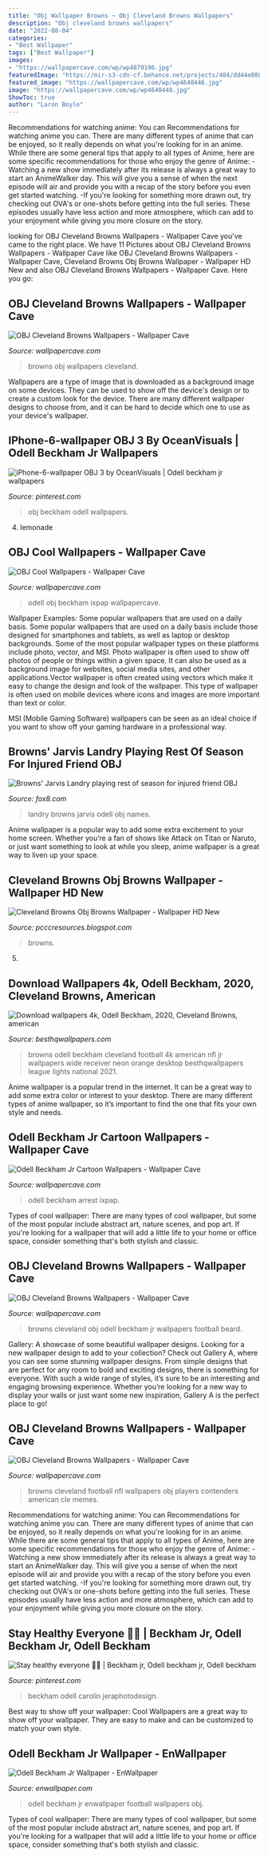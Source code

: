 ```yaml
---
title: "Obj Wallpaper Browns ~ Obj Cleveland Browns Wallpapers"
description: "Obj cleveland browns wallpapers"
date: "2022-08-04"
categories:
- "Best Wallpaper"
tags: ["Best Wallpaper"]
images:
- "https://wallpapercave.com/wp/wp4879196.jpg"
featuredImage: "https://mir-s3-cdn-cf.behance.net/projects/404/dd44e088816093.Y3JvcCwyNzAwLDIxMTEsMCwzMjc.jpg"
featured_image: "https://wallpapercave.com/wp/wp4640446.jpg"
image: "https://wallpapercave.com/wp/wp4640448.jpg"
ShowToc: true
author: "Laron Boyle"
---
```



Recommendations for watching anime: You can
Recommendations for watching anime you can. There are many different types of anime that can be enjoyed, so it really depends on what you're looking for in an anime. While there are some general tips that apply to all types of Anime, here are some specific recommendations for those who enjoy the genre of Anime: 
-Watching a new show immediately after its release is always a great way to start an AnimeWalker day. This will give you a sense of when the next episode will air and provide you with a recap of the story before you even get started watching. 
-If you're looking for something more drawn out, try checking out OVA's or one-shots before getting into the full series. These episodes usually have less action and more atmosphere, which can add to your enjoyment while giving you more closure on the story.

	

		
looking for OBJ Cleveland Browns Wallpapers - Wallpaper Cave you've came to the right place. We have 11 Pictures about OBJ Cleveland Browns Wallpapers - Wallpaper Cave like OBJ Cleveland Browns Wallpapers - Wallpaper Cave, Cleveland Browns Obj Browns Wallpaper - Wallpaper HD New and also OBJ Cleveland Browns Wallpapers - Wallpaper Cave. Here you go:
		
    
## OBJ Cleveland Browns Wallpapers - Wallpaper Cave

<img loading=lazy src="https://wallpapercave.com/wp/wp4640448.jpg" onerror="this.onerror=null;this.src='https://tse4.mm.bing.net/th?id=OIP.db5yvNRQx-CNErDOPToegQHaEK&amp;pid=15.1';" alt="OBJ Cleveland Browns Wallpapers - Wallpaper Cave">

_Source: wallpapercave.com_

>browns obj wallpapers cleveland. 

	

Wallpapers are a type of image that is downloaded as a background image on some devices. They can be used to show off the device's design or to create a custom look for the device. There are many different wallpaper designs to choose from, and it can be hard to decide which one to use as your device's wallpaper.

    
## IPhone-6-wallpaper OBJ 3 By OceanVisuals | Odell Beckham Jr Wallpapers

<img loading=lazy src="https://i.pinimg.com/736x/f4/c5/07/f4c50763751a8ca006d50b085bd7f460.jpg" onerror="this.onerror=null;this.src='https://tse1.mm.bing.net/th?id=OIP.5AJmCHf-Jd7oXOsLE0TlaQHaNL&amp;pid=15.1';" alt="iPhone-6-wallpaper OBJ 3 by OceanVisuals | Odell beckham jr wallpapers">

_Source: pinterest.com_

>obj beckham odell wallpapers. 

	

4. lemonade 

    
## OBJ Cool Wallpapers - Wallpaper Cave

<img loading=lazy src="https://wallpapercave.com/wp/wp7725796.jpg" onerror="this.onerror=null;this.src='https://tse2.mm.bing.net/th?id=OIP.N7ipG8k0-hJLRBnlaLi1SgHaKK&amp;pid=15.1';" alt="OBJ Cool Wallpapers - Wallpaper Cave">

_Source: wallpapercave.com_

>odell obj beckham ixpap wallpapercave. 

	

Wallpaper Examples: Some popular wallpapers that are used on a daily basis.
Some popular wallpapers that are used on a daily basis include those designed for smartphones and tablets, as well as laptop or desktop backgrounds. Some of the most popular wallpaper types on these platforms include photo, vector, and MSI. 
Photo wallpaper is often used to show off photos of people or things within a given space. It can also be used as a background image for websites, social media sites, and other applications.Vector wallpaper is often created using vectors which make it easy to change the design and look of the wallpaper. This type of wallpaper is often used on mobile devices where icons and images are more important than text or color. 

MSI (Mobile Gaming Software) wallpapers can be seen as an ideal choice if you want to show off your gaming hardware in a professional way.

    
## Browns&#039; Jarvis Landry Playing Rest Of Season For Injured Friend OBJ

<img loading=lazy src="https://fox8.com/wp-content/uploads/sites/12/2019/11/gettyimages-1173158553.jpg?w=1280" onerror="this.onerror=null;this.src='https://tse2.mm.bing.net/th?id=OIP.8DzaXRPn6IAQj5zYixP6IwHaE7&amp;pid=15.1';" alt="Browns&#039; Jarvis Landry playing rest of season for injured friend OBJ">

_Source: fox8.com_

>landry browns jarvis odell obj names. 

	

Anime wallpaper is a popular way to add some extra excitement to your home screen. Whether you’re a fan of shows like Attack on Titan or Naruto, or just want something to look at while you sleep, anime wallpaper is a great way to liven up your space.

    
## Cleveland Browns Obj Browns Wallpaper - Wallpaper HD New

<img loading=lazy src="https://mir-s3-cdn-cf.behance.net/projects/404/dd44e088816093.Y3JvcCwyNzAwLDIxMTEsMCwzMjc.jpg" onerror="this.onerror=null;this.src='https://tse3.mm.bing.net/th?id=OIP.iZ1d-x6Nx2tUTAP7YWo9gAAAAA&amp;pid=15.1';" alt="Cleveland Browns Obj Browns Wallpaper - Wallpaper HD New">

_Source: pcccresources.blogspot.com_

>browns. 

	

5.

    
## Download Wallpapers 4k, Odell Beckham, 2020, Cleveland Browns, American

<img loading=lazy src="https://besthqwallpapers.com/Uploads/13-4-2020/128669/thumb2-4k-odell-beckham-2020-cleveland-browns-american-football.jpg" onerror="this.onerror=null;this.src='https://tse4.mm.bing.net/th?id=OIP.TqWqV4OiROlW04WTTiWh0wHaEo&amp;pid=15.1';" alt="Download wallpapers 4k, Odell Beckham, 2020, Cleveland Browns, american">

_Source: besthqwallpapers.com_

>browns odell beckham cleveland football 4k american nfl jr wallpapers wide receiver neon orange desktop besthqwallpapers league lights national 2021. 

	

Anime wallpaper is a popular trend in the internet. It can be a great way to add some extra color or interest to your desktop. There are many different types of anime wallpaper, so it’s important to find the one that fits your own style and needs.

    
## Odell Beckham Jr Cartoon Wallpapers - Wallpaper Cave

<img loading=lazy src="https://wallpapercave.com/wp/wp4879196.jpg" onerror="this.onerror=null;this.src='https://tse4.mm.bing.net/th?id=OIP.akHxSfEC1l8yoj5l-TW__wHaKK&amp;pid=15.1';" alt="Odell Beckham Jr Cartoon Wallpapers - Wallpaper Cave">

_Source: wallpapercave.com_

>odell beckham arrest ixpap. 

	

Types of cool wallpaper:
There are many types of cool wallpaper, but some of the most popular include abstract art, nature scenes, and pop art. If you're looking for a wallpaper that will add a little life to your home or office space, consider something that's both stylish and classic.

    
## OBJ Cleveland Browns Wallpapers - Wallpaper Cave

<img loading=lazy src="https://wallpapercave.com/wp/wp4640446.jpg" onerror="this.onerror=null;this.src='https://tse4.mm.bing.net/th?id=OIP.OGpQ9Rh3WslRvEkFXzlHTAHaJP&amp;pid=15.1';" alt="OBJ Cleveland Browns Wallpapers - Wallpaper Cave">

_Source: wallpapercave.com_

>browns cleveland obj odell beckham jr wallpapers football beard. 

	

Gallery: A showcase of some beautiful wallpaper designs.
Looking for a new wallpaper design to add to your collection? Check out Gallery A, where you can see some stunning wallpaper designs. From simple designs that are perfect for any room to bold and exciting designs, there is something for everyone. With such a wide range of styles, it’s sure to be an interesting and engaging browsing experience. Whether you’re looking for a new way to display your walls or just want some new inspiration, Gallery A is the perfect place to go!





	
	
    
## OBJ Cleveland Browns Wallpapers - Wallpaper Cave

<img loading=lazy src="https://wallpapercave.com/wp/wp4640416.jpg" onerror="this.onerror=null;this.src='https://tse4.mm.bing.net/th?id=OIP.-7MvOhgy7eB1K9DwdlWi0wHaLZ&amp;pid=15.1';" alt="OBJ Cleveland Browns Wallpapers - Wallpaper Cave">

_Source: wallpapercave.com_

>browns cleveland football nfl wallpapers obj players contenders american cle memes. 

	

Recommendations for watching anime: You can
Recommendations for watching anime you can. There are many different types of anime that can be enjoyed, so it really depends on what you're looking for in an anime. While there are some general tips that apply to all types of Anime, here are some specific recommendations for those who enjoy the genre of Anime: 
-Watching a new show immediately after its release is always a great way to start an AnimeWalker day. This will give you a sense of when the next episode will air and provide you with a recap of the story before you even get started watching. 
-If you're looking for something more drawn out, try checking out OVA's or one-shots before getting into the full series. These episodes usually have less action and more atmosphere, which can add to your enjoyment while giving you more closure on the story.

    
## Stay Healthy Everyone 🧡🧡 | Beckham Jr, Odell Beckham Jr, Odell Beckham

<img loading=lazy src="https://i.pinimg.com/originals/34/fa/fc/34fafc320fd6949903cfbdaef84ec188.jpg" onerror="this.onerror=null;this.src='https://tse3.mm.bing.net/th?id=OIP.UlATLe9mdFWUBdiH1AEz5AHaHa&amp;pid=15.1';" alt="Stay healthy everyone 🧡🧡 | Beckham jr, Odell beckham jr, Odell beckham">

_Source: pinterest.com_

>beckham odell carolin jeraphotodesign. 

	

Best way to show off your wallpaper:
Cool Wallpapers are a great way to show off your wallpaper. They are easy to make and can be customized to match your own style.

    
## Odell Beckham Jr Wallpaper - EnWallpaper

<img loading=lazy src="https://www.enwallpaper.com/wp-content/uploads/1d654d104763135.Y3JvcCwxOTIwLDE1MDEsMCww.jpg" onerror="this.onerror=null;this.src='https://tse2.mm.bing.net/th?id=OIP.ankt-LLXBZ84_j2_aYaVNQHaHa&amp;pid=15.1';" alt="Odell Beckham Jr Wallpaper - EnWallpaper">

_Source: enwallpaper.com_

>odell beckham jr enwallpaper football wallpapers obj. 

	

Types of cool wallpaper:
There are many types of cool wallpaper, but some of the most popular include abstract art, nature scenes, and pop art. If you're looking for a wallpaper that will add a little life to your home or office space, consider something that's both stylish and classic.

